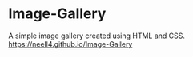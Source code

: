 # Image-Gallery
A simple image gallery created using HTML and CSS.
https://neell4.github.io/Image-Gallery

